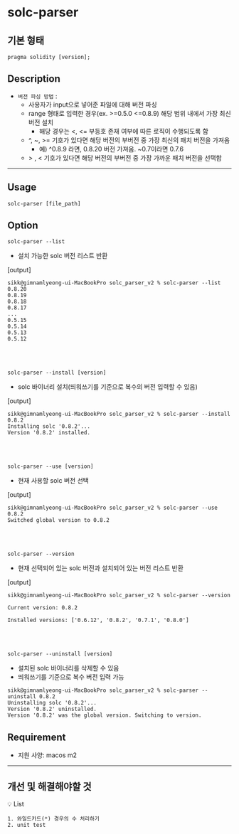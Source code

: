 # solc-parser

## 기본 형태

```solidity
pragma solidity [version];
```

## Description

- `버전 파싱 방법` :
  - 사용자가 input으로 넣어준 파일에 대해 버전 파싱
  - range 형태로 입력한 경우(ex. >=0.5.0 <=0.8.9) 해당 범위 내에서 가장 최신 버전 설치
    - 해당 경우는 <, <= 부등호 존재 여부에 따른 로직이 수행되도록 함
  - ^, ~, >= 기호가 있다면 해당 버전의 부버전 중 가장 최신의 패치 버전을 가져옴
    - 예) ^0.8.9 라면, 0.8.20 버전 가져옴. ~0.7이라면 0.7.6
  - \> , < 기호가 있다면 해당 버전의 부버전 중 가장 가까운 패치 버전을 선택함

---

## Usage

```shell
solc-parser [file_path]
```

## Option

```shell
solc-parser --list
```

- 설치 가능한 solc 버전 리스트 반환

[output]

```shell
sikk@gimnamlyeong-ui-MacBookPro solc_parser_v2 % solc-parser --list
0.8.20
0.8.19
0.8.18
0.8.17
...
0.5.15
0.5.14
0.5.13
0.5.12
```

<br></br>

```shell
solc-parser --install [version]
```

- solc 바이너리 설치(띄워쓰기를 기준으로 복수의 버전 입력할 수 있음)

[output]

```shell
sikk@gimnamlyeong-ui-MacBookPro solc_parser_v2 % solc-parser --install 0.8.2
Installing solc '0.8.2'...
Version '0.8.2' installed.
```

<br></br>

```shell
solc-parser --use [version]
```

- 현재 사용할 solc 버전 선택

[output]

```shell
sikk@gimnamlyeong-ui-MacBookPro solc_parser_v2 % solc-parser --use 0.8.2
Switched global version to 0.8.2
```

<br></br>

```shell
solc-parser --version
```

- 현재 선택되어 있는 solc 버전과 설치되어 있는 버전 리스트 반환

[output]

```shell
sikk@gimnamlyeong-ui-MacBookPro solc_parser_v2 % solc-parser --version

Current version: 0.8.2

Installed versions: ['0.6.12', '0.8.2', '0.7.1', '0.8.0']
```

<br></br>

```shell
solc-parser --uninstall [version]
```

- 설치된 solc 바이너리를 삭제할 수 있음
- 띄워쓰기를 기준으로 복수 버전 입력 가능

```shell
sikk@gimnamlyeong-ui-MacBookPro solc_parser_v2 % solc-parser --uninstall 0.8.2
Uninstalling solc '0.8.2'...
Version '0.8.2' uninstalled.
Version '0.8.2' was the global version. Switching to version.
```

## Requirement

- 지원 사양: macos m2

---

## 개선 및 해결해야할 것

<aside>
💡 List

    1. 와일드카드(*) 경우의 수 처리하기
    2. unit test

</aside>
